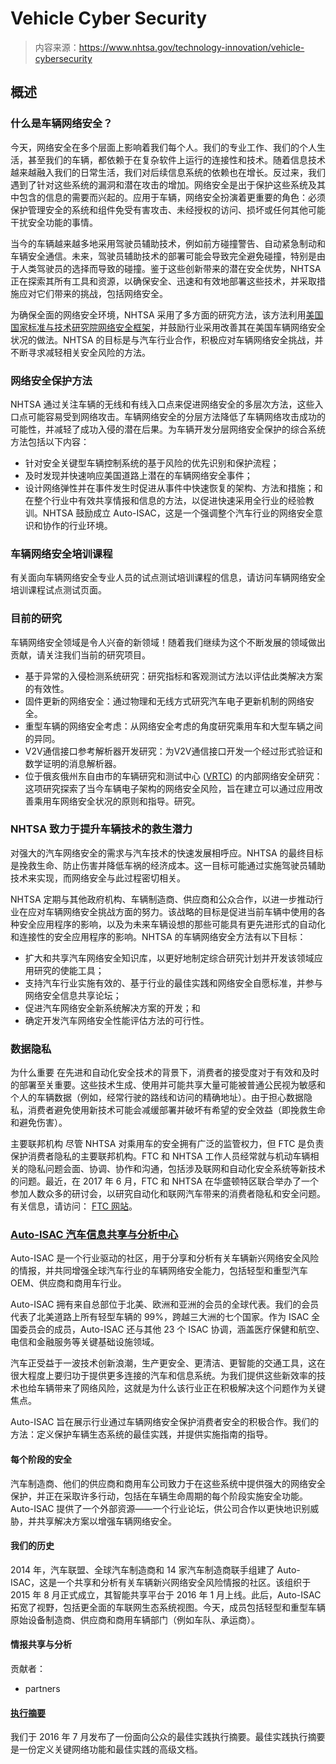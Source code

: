 # Vehicle Cyber Security
> 内容来源：https://www.nhtsa.gov/technology-innovation/vehicle-cybersecurity

## 概述

### 什么是车辆网络安全？
今天，网络安全在多个层面上影响着我们每个人。我们的专业工作、我们的个人生活，甚至我们的车辆，都依赖于在复杂软件上运行的连接性和技术。随着信息技术越来越融入我们的日常生活，我们对后续信息系统的依赖也在增长。反过来，我们遇到了针对这些系统的漏洞和潜在攻击的增加。网络安全是出于保护这些系统及其中包含的信息的需要而兴起的。应用于车辆，网络安全扮演着更重要的角色：必须保护管理安全的系统和组件免受有害攻击、未经授权的访问、损坏或任何其他可能干扰安全功能的事情。

当今的车辆越来越多地采用驾驶员辅助技术，例如前方碰撞警告、自动紧急制动和车辆安全通信。未来，驾驶员辅助技术的部署可能会导致完全避免碰撞，特别是由于人类驾驶员的选择而导致的碰撞。鉴于这些创新带来的潜在安全优势，NHTSA 正在探索其所有工具和资源，以确保安全、迅速和有效地部署这些技术，并采取措施应对它们带来的挑战，包括网络安全。

为确保全面的网络安全环境，NHTSA 采用了多方面的研究方法，该方法利用[美国国家标准与技术研究院网络安全框架](https://www.nist.gov/cyberframework)，并鼓励行业采用改善其在美国车辆网络安全状况的做法。NHTSA 的目标是与汽车行业合作，积极应对车辆网络安全挑战，并不断寻求减轻相关安全风险的方法。

### 网络安全保护方法
NHTSA 通过关注车辆的无线和有线入口点来促进网络安全的多层次方法，这些入口点可能容易受到网络攻击。车辆网络安全的分层方法降低了车辆网络攻击成功的可能性，并减轻了成功入侵的潜在后果。为车辆开发分层网络安全保护的综合系统方法包括以下内容：

- 针对安全关键型车辆控制系统的基于风险的优先识别和保护流程；
- 及时发现并快速响应美国道路上潜在的车辆网络安全事件；
- 设计网络弹性并在事件发生时促进从事件中快速恢复的架构、方法和措施；和在整个行业中有效共享情报和信息的方法，以促进快速采用全行业的经验教训。NHTSA 鼓励成立 Auto-ISAC，这是一个强调整个汽车行业的网络安全意识和协作的行业环境。

### 车辆网络安全培训课程
有关面向车辆网络安全专业人员的试点测试培训课程的信息，请访问车辆网络安全培训课程试点测试页面。

### 目前的研究
车辆网络安全领域是令人兴奋的新领域！随着我们继续为这个不断发展的领域做出贡献，请关注我们当前的研究项目。

- 基于异常的入侵检测系统研究：研究指标和客观测试方法以评估此类解决方案的有效性。
- 固件更新的网络安全：通过物理和无线方式研究汽车电子更新机制的网络安全。
- 重型车辆的网络安全考虑：从网络安全考虑的角度研究乘用车和大型车辆之间的异同。
- V2V通信接口参考解析器开发研究：为V2V通信接口开发一个经过形式验证和数学证明的消息解析器。
- 位于俄亥俄州东自由市的车辆研究和测试中心 ([VRTC](https://one.nhtsa.gov/Research/Vehicle-Research-&-Testing-(VRTC))) 的内部网络安全研究：这项研究探索了当今车辆电子架构的网络安全风险，旨在建立可以通过应用改善乘用车网络安全状况的原则和指导。研究。

### NHTSA 致力于提升车辆技术的救生潜力
对强大的汽车网络安全的需求与汽车技术的快速发展相呼应。NHTSA 的最终目标是挽救生命、防止伤害并降低车祸的经济成本。这一目标可能通过实施驾驶员辅助技术来实现，而网络安全与此过程密切相关。 

NHTSA 定期与其他政府机构、车辆制造商、供应商和公众合作，以进一步推动行业在应对车辆网络安全挑战方面的努力。该战略的目标是促进当前车辆中使用的各种安全应用程序的影响，以及为未来车辆设想的那些可能具有更先进形式的自动化和连接性的安全应用程序的影响。NHTSA 的车辆网络安全方法有以下目标：

- 扩大和共享汽车网络安全知识库，以更好地制定综合研究计划并开发该领域应用研究的使能工具；
- 支持汽车行业实施有效的、基于行业的最佳实践和网络安全自愿标准，并参与网络安全信息共享论坛；
- 促进汽车网络安全新系统解决方案的开发；和
- 确定开发汽车网络安全性能评估方法的可行性。

### 数据隐私
为什么重要
在先进和自动化安全技术的背景下，消费者的接受度对于有效和及时的部署至关重要。这些技术生成、使用并可能共享大量可能被普通公民视为敏感和个人的车辆数据（例如，经常行驶的路线和访问的精确地址）。由于担心数据隐私，消费者避免使用新技术可能会减缓部署并破坏有希望的安全效益（即挽救生命和避免伤害）。  

主要联邦机构
尽管 NHTSA 对乘用车的安全拥有广泛的监管权力，但 FTC 是负责保护消费者隐私的主要联邦机构。FTC 和 NHTSA 工作人员经常就与机动车辆相关的隐私问题会面、协调、协作和沟通，包括涉及联网和自动化安全系统等新技术的问题。最近，在 2017 年 6 月，FTC 和 NHTSA 在华盛顿特区联合举办了一个参加人数众多的研讨会，以研究自动化和联网汽车带来的消费者隐私和安全问题。有关信息，请访问：  [FTC 网站](http://www.ftc.gov/news-events/events-calendar/2017/06/connected-cars-privacy-security-issues-related-connected)。

### [Auto-ISAC 汽车信息共享与分析中心](https://automotiveisac.com/)


Auto-ISAC 是一个行业驱动的社区，用于分享和分析有关车辆新兴网络安全风险的情报，并共同增强全球汽车行业的车辆网络安全能力，包括轻型和重型汽车 OEM、供应商和商用车行业。

Auto-ISAC 拥有来自总部位于北美、欧洲和亚洲的会员的全球代表。我们的会员代表了北美道路上所有轻型车辆的 99%，跨越三大洲的七个国家。作为 ISAC 全国委员会的成员，Auto-ISAC 还与其他 23 个 ISAC 协调，涵盖医疗保健和航空、电信和金融服务等关键基础设施领域。

汽车正受益于一波技术创新浪潮，生产更安全、更清洁、更智能的交通工具，这在很大程度上要归功于提供更多连接的汽车和信息系统。为我们提供这些新效率的技术也给车辆带来了网络风险，这就是为什么该行业正在积极解决这个问题作为关键焦点。

Auto-ISAC 旨在展示行业通过车辆网络安全保护消费者安全的积极合作。我们的方法：定义保护车辆生态系统的最佳实践，并提供实施指南的指导。

#### 每个阶段的安全

汽车制造商、他们的供应商和商用车公司致力于在这些系统中提供强大的网络安全保护，并正在采取许多行动，包括在车辆生命周期的每个阶段实施安全功能。Auto-ISAC 提供了一个外部资源——一个行业论坛，供公司合作以更快地识别威胁，并共享解决方案以增强车辆网络安全。

#### 我们的历史

2014 年，汽车联盟、全球汽车制造商和 14 家汽车制造商联手组建了 Auto-ISAC，这是一个共享和分析有关车辆新兴网络安全风险情报的社区。该组织于 2015 年 8 月正式成立，其智能共享平台于 2016 年 1 月上线。此后，Auto-ISAC 拓宽了视野，包括更全面的车联网生态系统视图。今天，成员包括轻型和重型车辆原始设备制造商、供应商和商用车辆部门（例如车队、承运商）。


#### 情报共享与分析

贡献者：
- partners


#### [执行摘要](https://automotiveisac.com/best-practices/)

我们于 2016 年 7 月发布了一份面向公众的最佳实践执行摘要。最佳实践执行摘要是一份定义关键网络功能和最佳实践的高级文档。
